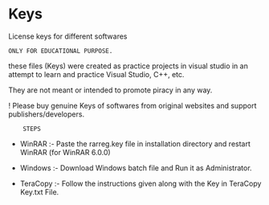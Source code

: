 # Keys
License keys for different softwares



    ONLY FOR EDUCATIONAL PURPOSE.

these files (Keys) were created as practice projects in visual studio in an attempt to learn and practice Visual Studio, C++, etc.

They are not meant or intended to promote piracy in any way.


! Please buy genuine Keys of softwares from original websites and support publishers/developers.

        STEPS

  - WinRAR :-
  Paste the rarreg.key file in installation directory and restart WinRAR (for WinRAR 6.0.0)
  
  - Windows :-
  Download Windows batch file and Run it as Administrator.
  
  - TeraCopy :-
  Follow the instructions given along with the Key in TeraCopy Key.txt File.
